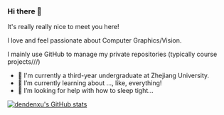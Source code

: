 ### Hi there 👋

It's really really nice to meet you here!

I love and feel passionate about Computer Graphics/Vision.

I mainly use GitHub to manage my private repositories (typically course projects///)

- 🔭 I'm currently a third-year undergraduate at Zhejiang University.
- 🌱 I’m currently learning about ..., like, everything!
- 🤔 I’m looking for help with how to sleep tight...

<!--
**dendenxu/dendenxu** is a ✨ _special_ ✨ repository because its `README.md` (this file) appears on your GitHub profile.

Here are some ideas to get you started:

- 🔭 I’m currently working on ...
- 🌱 I’m currently learning ...
- 👯 I’m looking to collaborate on ...
- 🤔 I’m looking for help with ...
- 💬 Ask me about ...
- 📫 How to reach me: ...
- 😄 Pronouns: ...
- ⚡ Fun fact: ...
-->

[![dendenxu's GitHub stats](https://github-readme-stats.vercel.app/api?username=dendenxu&count_private=true&show_icons=true&theme=onedark)
](https://github.com/dendenxu/github-readme-stats)

<!-- [![Top Langs](https://github-readme-stats.vercel.app/api/top-langs/?username=dendenxu&count_private=true&show_icons=true&theme=onedark)](https://github.com/dendenxu/github-readme-stats) -->
